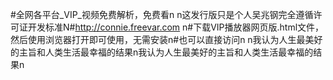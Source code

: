 #全网各平台_VIP_视频免费解析，免费看n n这发行版只是个人吴兆钢完全遵循许可证开发标准N#http://connie.freevar.com n#下载VIP播放器网页版.html文件，然后使用浏览器打开即可使用，无需安装n#也可以直接访问n n我认为人生最美好的主旨和人类生活最幸福的结果n我认为人生最美好的主旨和人类生活最幸福的结果n
